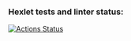 ### Hexlet tests and linter status:
[![Actions Status](https://github.com/nikkstchv/backend-project-lvl2/workflows/hexlet-check/badge.svg)](https://github.com/nikkstchv/backend-project-lvl2/actions)